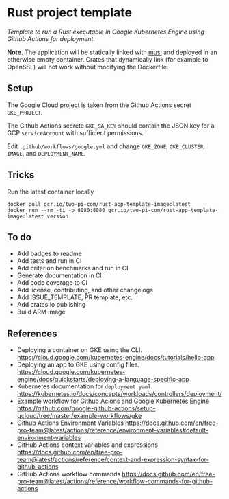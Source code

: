 # Rust project template

*Template to run a Rust executable in Google Kubernetes Engine using Github Actions for deployment.*

**Note.** The application will be statically linked with [musl](https://musl.libc.org/) and deployed
in an otherwise empty container. Crates that dynamically link (for example to OpenSSL) will not work
without modifying the Dockerfile.

## Setup

The Google Cloud project is taken from the Github Actions secret `GKE_PROJECT`.

The Github Actions secrete `GKE_SA_KEY` should contain the JSON key for a GCP `serviceAccount` with sufficient permissions.

Edit `.github/workflows/google.yml` and change `GKE_ZONE`, `GKE_CLUSTER`, `IMAGE`, and `DEPLOYMENT_NAME`.

## Tricks

Run the latest container locally

```
docker pull gcr.io/two-pi-com/rust-app-template-image:latest
docker run --rm -ti -p 8080:8080 gcr.io/two-pi-com/rust-app-template-image:latest version
```

## To do

* Add badges to readme
* Add tests and run in CI
* Add criterion benchmarks and run in CI
* Generate documentation in CI
* Add code coverage to CI
* Add license, contributing, and other changelogs
* Add ISSUE_TEMPLATE, PR template, etc.
* Add crates.io publishing
* Build ARM image

## References

* Deploying a container on GKE using the CLI.
  <https://cloud.google.com/kubernetes-engine/docs/tutorials/hello-app>
* Deploying an app to GKE using config files.
  <https://cloud.google.com/kubernetes-engine/docs/quickstarts/deploying-a-language-specific-app>
* Kubernetes documentation for `deployment.yaml`.
  <https://kubernetes.io/docs/concepts/workloads/controllers/deployment/>
* Example workflow for Github Acions and Google Kubernetes Engine
  <https://github.com/google-github-actions/setup-gcloud/tree/master/example-workflows/gke>
* Github Actions Environment Variables
  <https://docs.github.com/en/free-pro-team@latest/actions/reference/environment-variables#default-environment-variables>
* GitHub Actions context variables and expressions
  <https://docs.github.com/en/free-pro-team@latest/actions/reference/context-and-expression-syntax-for-github-actions>
* GitHub Actions workflow commands
  <https://docs.github.com/en/free-pro-team@latest/actions/reference/workflow-commands-for-github-actions>
